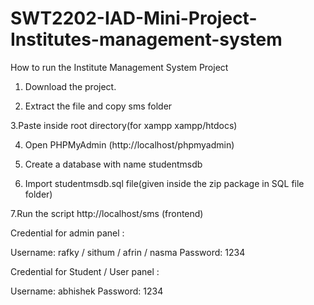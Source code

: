 # SWT2202-IAD-Mini-Project-Institutes-management-system

How to run the Institute Management System Project

1. Download the project.

2. Extract the file and copy sms folder

3.Paste inside root directory(for xampp xampp/htdocs)

4. Open PHPMyAdmin (http://localhost/phpmyadmin)

5. Create a database with name studentmsdb

6. Import studentmsdb.sql file(given inside the zip package in SQL file folder)

7.Run the script http://localhost/sms (frontend)


Credential for admin panel :

Username: rafky / sithum / afrin / nasma
Password: 1234

Credential for Student / User panel :

Username: abhishek
Password: 1234
